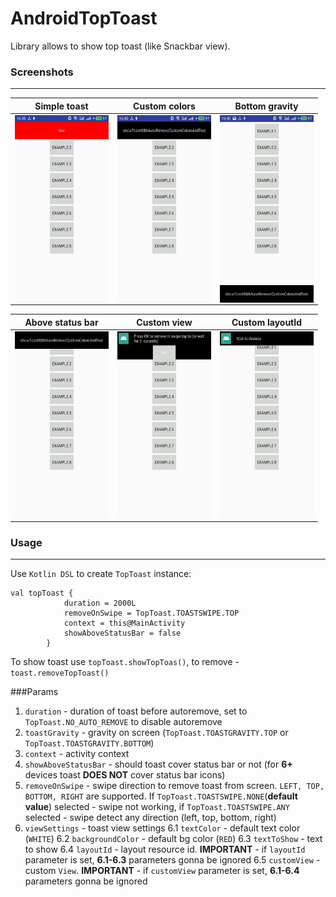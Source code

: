 # AndroidTopToast
Library allows to show top toast (like Snackbar view).

### Screenshots
---

| Simple toast  | Custom colors   | Bottom gravity|
| :------------: |:---------------:| :-------------:|
|          <img align="left" width="150" height="300" src="https://github.com/TooLazyy/AndroidTopToast/blob/master/screenshots/toast6.jpg">     | <img align="left" width="150" height="300" src="https://github.com/TooLazyy/AndroidTopToast/blob/master/screenshots/toast5.jpg"> | <img align="left" width="150" height="300" src="https://github.com/TooLazyy/AndroidTopToast/blob/master/screenshots/toast4.jpg"> 		  |



| Above status bar  | Custom view     | Custom layoutId|
| :------------:     |:---------------:| :-------------: |
|          <img align="left" width="150" height="300" src="https://github.com/TooLazyy/AndroidTopToast/blob/master/screenshots/toast3.jpg">         | <img align="left" width="150" height="300" src="https://github.com/TooLazyy/AndroidTopToast/blob/master/screenshots/toast2.jpg"> | <img align="left" width="150" height="300" src="https://github.com/TooLazyy/AndroidTopToast/blob/master/screenshots/toast1.jpg"> 		   |

### Usage
---

Use `Kotlin DSL` to create `TopToast` instance:
```
val topToast {
            duration = 2000L
            removeOnSwipe = TopToast.TOASTSWIPE.TOP
            context = this@MainActivity
            showAboveStatusBar = false
        }
```
To show toast use `topToast.showTopToas()`, to remove - `toast.removeTopToast()`

###Params

1. `duration` - duration of toast before autoremove, set to `TopToast.NO_AUTO_REMOVE` to disable autoremove
2. `toastGravity` - gravity on screen (`TopToast.TOASTGRAVITY.TOP` or `TopToast.TOASTGRAVITY.BOTTOM`)
3. `context` - activity context
4. `showAboveStatusBar` - should toast cover status bar or not (for **6+** devices toast **DOES NOT** cover status bar icons)
5. `removeOnSwipe` - swipe direction to remove toast from screen. `LEFT, TOP, BOTTOM, RIGHT` are supported. If `TopToast.TOASTSWIPE.NONE`(**default value**) selected - swipe not working, if `TopToast.TOASTSWIPE.ANY` selected - swipe detect any direction (left, top, bottom, right)
6. `viewSettings` - toast view settings
6.1  `textColor` - default text color (`WHITE`)
6.2 `backgroundColor` - default bg color (`RED`)
6.3 `textToShow` - text to show
6.4 `layoutId` - layout resource id. **IMPORTANT** - if  `layoutId` parameter is set, **6.1-6.3** parameters gonna be ignored
6.5 `customView` - custom `View`. **IMPORTANT** - if  `customView` parameter is set, **6.1-6.4** parameters gonna be ignored

